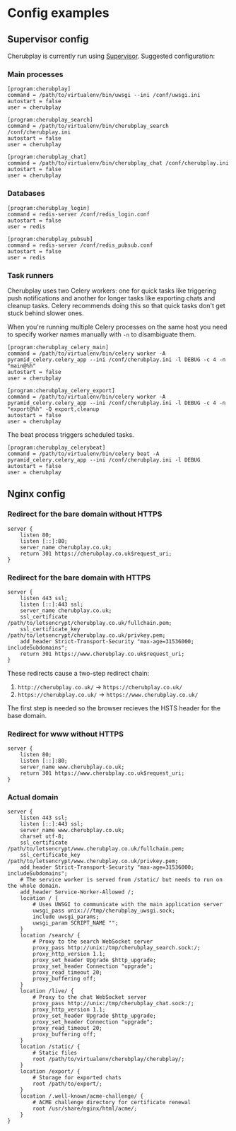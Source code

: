 Config examples
===============

Supervisor config
-----------------

Cherubplay is currently run using [Supervisor](http://supervisord.org/). Suggested configuration:

### Main processes

    [program:cherubplay]
    command = /path/to/virtualenv/bin/uwsgi --ini /conf/uwsgi.ini
    autostart = false
    user = cherubplay

    [program:cherubplay_search]
    command = /path/to/virtualenv/bin/cherubplay_search /conf/cherubplay.ini
    autostart = false
    user = cherubplay

    [program:cherubplay_chat]
    command = /path/to/virtualenv/bin/cherubplay_chat /conf/cherubplay.ini
    autostart = false
    user = cherubplay

### Databases

    [program:cherubplay_login]
    command = redis-server /conf/redis_login.conf
    autostart = false
    user = redis

    [program:cherubplay_pubsub]
    command = redis-server /conf/redis_pubsub.conf
    autostart = false
    user = redis

### Task runners

Cherubplay uses two Celery workers: one for quick tasks like triggering push
notifications and another for longer tasks like exporting chats and cleanup
tasks. Celery recommends doing this so that quick tasks don't get stuck behind
slower ones.

When you're running multiple Celery processes on the same host you need to
specify worker names manually with `-n` to disambiguate them.

    [program:cherubplay_celery_main]
    command = /path/to/virtualenv/bin/celery worker -A pyramid_celery.celery_app --ini /conf/cherubplay.ini -l DEBUG -c 4 -n "main@%h"
    autostart = false
    user = cherubplay

    [program:cherubplay_celery_export]
    command = /path/to/virtualenv/bin/celery worker -A pyramid_celery.celery_app --ini /conf/cherubplay.ini -l DEBUG -c 4 -n "export@%h" -Q export,cleanup
    autostart = false
    user = cherubplay

The beat process triggers scheduled tasks.

    [program:cherubplay_celerybeat]
    command = /path/to/virtualenv/bin/celery beat -A pyramid_celery.celery_app --ini /conf/cherubplay.ini -l DEBUG
    autostart = false
    user = cherubplay

Nginx config
------------

### Redirect for the bare domain without HTTPS

    server {
        listen 80;
        listen [::]:80;
        server_name cherubplay.co.uk;
        return 301 https://cherubplay.co.uk$request_uri;
    }

### Redirect for the bare domain with HTTPS

    server {
        listen 443 ssl;
        listen [::]:443 ssl;
        server_name cherubplay.co.uk;
        ssl_certificate /path/to/letsencrypt/cherubplay.co.uk/fullchain.pem;
        ssl_certificate_key /path/to/letsencrypt/cherubplay.co.uk/privkey.pem;
        add_header Strict-Transport-Security "max-age=31536000; includeSubdomains";
        return 301 https://www.cherubplay.co.uk$request_uri;
    }

These redirects cause a two-step redirect chain:

1. `http://cherubplay.co.uk/` -> `https://cherubplay.co.uk/`
2. `https://cherubplay.co.uk/` -> `https://www.cherubplay.co.uk/`

The first step is needed so the browser recieves the HSTS header for the base domain.

### Redirect for www without HTTPS

    server {
        listen 80;
        listen [::]:80;
        server_name www.cherubplay.co.uk;
        return 301 https://www.cherubplay.co.uk$request_uri;
    }

### Actual domain

    server {
        listen 443 ssl;
        listen [::]:443 ssl;
        server_name www.cherubplay.co.uk;
        charset utf-8;
        ssl_certificate /path/to/letsencrypt/www.cherubplay.co.uk/fullchain.pem;
        ssl_certificate_key /path/to/letsencrypt/www.cherubplay.co.uk/privkey.pem;
        add_header Strict-Transport-Security "max-age=31536000; includeSubdomains";
        # The service worker is served from /static/ but needs to run on the whole domain.
        add_header Service-Worker-Allowed /;
        location / {
            # Uses UWSGI to communicate with the main application server
            uwsgi_pass unix:///tmp/cherubplay_uwsgi.sock;
            include uwsgi_params;
            uwsgi_param SCRIPT_NAME "";
        }
        location /search/ {
            # Proxy to the search WebSocket server
            proxy_pass http://unix:/tmp/cherubplay_search.sock:/;
            proxy_http_version 1.1;
            proxy_set_header Upgrade $http_upgrade;
            proxy_set_header Connection "upgrade";
            proxy_read_timeout 20;
            proxy_buffering off;
        }
        location /live/ {
            # Proxy to the chat WebSocket server
            proxy_pass http://unix:/tmp/cherubplay_chat.sock:/;
            proxy_http_version 1.1;
            proxy_set_header Upgrade $http_upgrade;
            proxy_set_header Connection "upgrade";
            proxy_read_timeout 20;
            proxy_buffering off;
        }
        location /static/ {
            # Static files
            root /path/to/virtualenv/cherubplay/cherubplay/;
        }
        location /export/ {
            # Storage for exported chats
            root /path/to/export/;
        }
        location /.well-known/acme-challenge/ {
            # ACME challenge directory for certificate renewal
            root /usr/share/nginx/html/acme/;
        }
    }